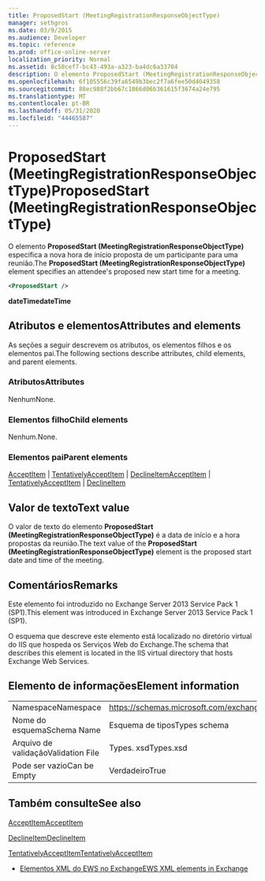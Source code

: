 ```yaml
---
title: ProposedStart (MeetingRegistrationResponseObjectType)
manager: sethgros
ms.date: 03/9/2015
ms.audience: Developer
ms.topic: reference
ms.prod: office-online-server
localization_priority: Normal
ms.assetid: 8c58cef7-bc43-493a-a323-ba4dc6a33704
description: O elemento ProposedStart (MeetingRegistrationResponseObjectType) especifica a nova hora de início proposta de um participante para uma reunião.
ms.openlocfilehash: 6f105556c39fa6549b3bec2f7a6fee50d4049358
ms.sourcegitcommit: 88ec988f2bb67c1866d06b361615f3674a24e795
ms.translationtype: MT
ms.contentlocale: pt-BR
ms.lasthandoff: 05/31/2020
ms.locfileid: "44465587"
---
```

# <a name="proposedstart-meetingregistrationresponseobjecttype"></a><span data-ttu-id="10059-103">ProposedStart (MeetingRegistrationResponseObjectType)</span><span class="sxs-lookup"><span data-stu-id="10059-103">ProposedStart (MeetingRegistrationResponseObjectType)</span></span>

<span data-ttu-id="10059-104">O elemento **ProposedStart (MeetingRegistrationResponseObjectType)** especifica a nova hora de início proposta de um participante para uma reunião.</span><span class="sxs-lookup"><span data-stu-id="10059-104">The **ProposedStart (MeetingRegistrationResponseObjectType)** element specifies an attendee's proposed new start time for a meeting.</span></span> 
  
```XML
<ProposedStart />
```

 <span data-ttu-id="10059-105">**dateTime**</span><span class="sxs-lookup"><span data-stu-id="10059-105">**dateTime**</span></span>
## <a name="attributes-and-elements"></a><span data-ttu-id="10059-106">Atributos e elementos</span><span class="sxs-lookup"><span data-stu-id="10059-106">Attributes and elements</span></span>

<span data-ttu-id="10059-107">As seções a seguir descrevem os atributos, os elementos filhos e os elementos pai.</span><span class="sxs-lookup"><span data-stu-id="10059-107">The following sections describe attributes, child elements, and parent elements.</span></span>
  
### <a name="attributes"></a><span data-ttu-id="10059-108">Atributos</span><span class="sxs-lookup"><span data-stu-id="10059-108">Attributes</span></span>

<span data-ttu-id="10059-109">Nenhum</span><span class="sxs-lookup"><span data-stu-id="10059-109">None.</span></span>
  
### <a name="child-elements"></a><span data-ttu-id="10059-110">Elementos filho</span><span class="sxs-lookup"><span data-stu-id="10059-110">Child elements</span></span>

<span data-ttu-id="10059-111">Nenhum.</span><span class="sxs-lookup"><span data-stu-id="10059-111">None.</span></span>
  
### <a name="parent-elements"></a><span data-ttu-id="10059-112">Elementos pai</span><span class="sxs-lookup"><span data-stu-id="10059-112">Parent elements</span></span>

<span data-ttu-id="10059-113">[AcceptItem](acceptitem.md)  |  [TentativelyAcceptItem](tentativelyacceptitem.md)  |  [DeclineItem](declineitem.md)</span><span class="sxs-lookup"><span data-stu-id="10059-113">[AcceptItem](acceptitem.md) | [TentativelyAcceptItem](tentativelyacceptitem.md) | [DeclineItem](declineitem.md)</span></span>
  
## <a name="text-value"></a><span data-ttu-id="10059-114">Valor de texto</span><span class="sxs-lookup"><span data-stu-id="10059-114">Text value</span></span>

<span data-ttu-id="10059-115">O valor de texto do elemento **ProposedStart (MeetingRegistrationResponseObjectType)** é a data de início e a hora propostas da reunião.</span><span class="sxs-lookup"><span data-stu-id="10059-115">The text value of the **ProposedStart (MeetingRegistrationResponseObjectType)** element is the proposed start date and time of the meeting.</span></span> 
  
## <a name="remarks"></a><span data-ttu-id="10059-116">Comentários</span><span class="sxs-lookup"><span data-stu-id="10059-116">Remarks</span></span>

<span data-ttu-id="10059-117">Este elemento foi introduzido no Exchange Server 2013 Service Pack 1 (SP1).</span><span class="sxs-lookup"><span data-stu-id="10059-117">This element was introduced in Exchange Server 2013 Service Pack 1 (SP1).</span></span>
  
<span data-ttu-id="10059-118">O esquema que descreve este elemento está localizado no diretório virtual do IIS que hospeda os Serviços Web do Exchange.</span><span class="sxs-lookup"><span data-stu-id="10059-118">The schema that describes this element is located in the IIS virtual directory that hosts Exchange Web Services.</span></span>
  
## <a name="element-information"></a><span data-ttu-id="10059-119">Elemento de informações</span><span class="sxs-lookup"><span data-stu-id="10059-119">Element information</span></span>

|||
|:-----|:-----|
|<span data-ttu-id="10059-120">Namespace</span><span class="sxs-lookup"><span data-stu-id="10059-120">Namespace</span></span>  <br/> |https://schemas.microsoft.com/exchange/services/2006/types  <br/> |
|<span data-ttu-id="10059-121">Nome do esquema</span><span class="sxs-lookup"><span data-stu-id="10059-121">Schema Name</span></span>  <br/> |<span data-ttu-id="10059-122">Esquema de tipos</span><span class="sxs-lookup"><span data-stu-id="10059-122">Types schema</span></span>  <br/> |
|<span data-ttu-id="10059-123">Arquivo de validação</span><span class="sxs-lookup"><span data-stu-id="10059-123">Validation File</span></span>  <br/> |<span data-ttu-id="10059-124">Types. xsd</span><span class="sxs-lookup"><span data-stu-id="10059-124">Types.xsd</span></span>  <br/> |
|<span data-ttu-id="10059-125">Pode ser vazio</span><span class="sxs-lookup"><span data-stu-id="10059-125">Can be Empty</span></span>  <br/> |<span data-ttu-id="10059-126">Verdadeiro</span><span class="sxs-lookup"><span data-stu-id="10059-126">True</span></span>  <br/> |
   
## <a name="see-also"></a><span data-ttu-id="10059-127">Também consulte</span><span class="sxs-lookup"><span data-stu-id="10059-127">See also</span></span>



[<span data-ttu-id="10059-128">AcceptItem</span><span class="sxs-lookup"><span data-stu-id="10059-128">AcceptItem</span></span>](acceptitem.md)
  
[<span data-ttu-id="10059-129">DeclineItem</span><span class="sxs-lookup"><span data-stu-id="10059-129">DeclineItem</span></span>](declineitem.md)
  
[<span data-ttu-id="10059-130">TentativelyAcceptItem</span><span class="sxs-lookup"><span data-stu-id="10059-130">TentativelyAcceptItem</span></span>](tentativelyacceptitem.md)


- [<span data-ttu-id="10059-131">Elementos XML do EWS no Exchange</span><span class="sxs-lookup"><span data-stu-id="10059-131">EWS XML elements in Exchange</span></span>](ews-xml-elements-in-exchange.md)

